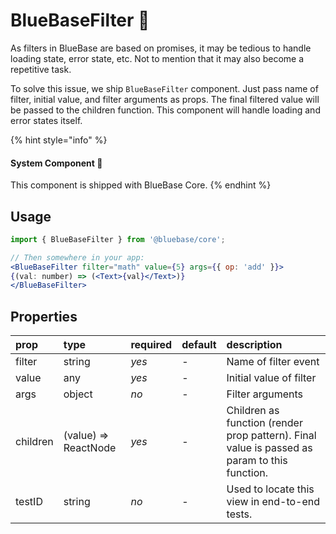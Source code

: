 # BlueBaseFilter 📌

As filters in BlueBase are based on promises, it may be tedious to handle loading state, error state, etc. Not to mention that it may also become a repetitive task.

To solve this issue, we ship `BlueBaseFilter` component. Just pass name of filter, initial value, and filter arguments as props. The final filtered value will be passed to the children function. This component will handle loading and error states itself.

{% hint style="info" %}
#### System Component 📌

This component is shipped with BlueBase Core.
{% endhint %}

## Usage

```jsx
import { BlueBaseFilter } from '@bluebase/core';

// Then somewhere in your app:
<BlueBaseFilter filter="math" value={5} args={{ op: 'add' }}>
{(val: number) => (<Text>{val}</Text>)}
</BlueBaseFilter>
```

## Properties

| prop | type | required | default | description |
| :--- | :--- | :--- | :--- | :--- |
| filter | string | _yes_ | - | Name of filter event |
| value | any | _yes_ | - | Initial value of filter |
| args | object | _no_ | - | Filter arguments |
| children | \(value\) =&gt; ReactNode | _yes_ | - | Children as function \(render prop pattern\). Final value is passed as param to this function. |
| testID | string | _no_ | - | Used to locate this view in end-to-end tests. |



